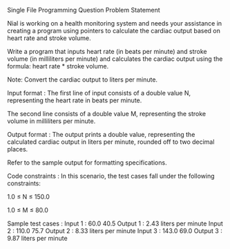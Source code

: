 Single File Programming Question
Problem Statement



Nial is working on a health monitoring system and needs your assistance in creating a program using pointers to calculate the cardiac output based on heart rate and stroke volume. 



Write a program that inputs heart rate (in beats per minute) and stroke volume (in milliliters per minute) and calculates the cardiac output using the formula: heart rate * stroke volume.



Note: Convert the cardiac output to liters per minute.

Input format :
The first line of input consists of a double value N, representing the heart rate in beats per minute.

The second line consists of a double value M, representing the stroke volume in milliliters per minute.

Output format :
The output prints a double value, representing the calculated cardiac output in liters per minute, rounded off to two decimal places.



Refer to the sample output for formatting specifications.

Code constraints :
In this scenario, the test cases fall under the following constraints:

1.0 ≤ N ≤ 150.0

1.0 ≤ M ≤ 80.0

Sample test cases :
Input 1 :
60.0
40.5
Output 1 :
2.43 liters per minute
Input 2 :
110.0
75.7
Output 2 :
8.33 liters per minute
Input 3 :
143.0
69.0
Output 3 :
9.87 liters per minute